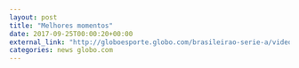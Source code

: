 ```yaml
---
layout: post
title: "Melhores momentos"
date: 2017-09-25T00:00:20+00:00
external_link: "http://globoesporte.globo.com/brasileirao-serie-a/videos/v/melhores-momentos-da-chapecoense-1-x-0-ponte-preta-pela-25o-rodada-do-brasileirao/6170750/"
categories: news globo.com
---
```

